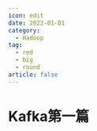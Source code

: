 ```yaml
---
icon: edit
date: 2022-01-01
category:
  - Hadoop
tag:
  - red
  - big
  - round
article: false
---
```


# Kafka第一篇